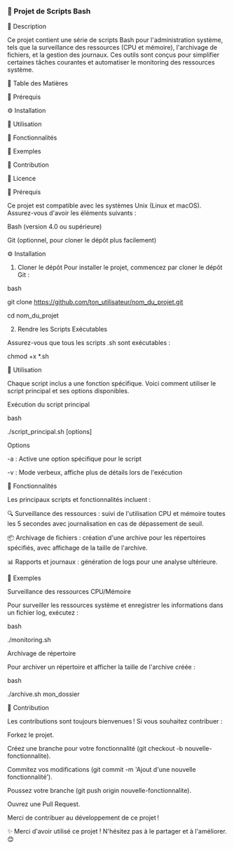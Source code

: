 ### 🐧 Projet de Scripts Bash

📜 Description

Ce projet contient une série de scripts Bash pour l'administration système, tels que la surveillance des ressources (CPU et mémoire), l'archivage de fichiers, et la gestion des journaux. Ces outils sont conçus pour simplifier certaines tâches courantes et automatiser le monitoring des ressources système.

📑 Table des Matières

🎯 Prérequis

⚙️ Installation

🚀 Utilisation

🔧 Fonctionnalités

📝 Exemples

🤝 Contribution

📄 Licence

🎯 Prérequis

Ce projet est compatible avec les systèmes Unix (Linux et macOS). Assurez-vous d'avoir les éléments suivants :


Bash (version 4.0 ou supérieure)

Git (optionnel, pour cloner le dépôt plus facilement)

⚙️ Installation

1. Cloner le dépôt
Pour installer le projet, commencez par cloner le dépôt Git :

bash

git clone https://github.com/ton_utilisateur/nom_du_projet.git

cd nom_du_projet

2. Rendre les Scripts Exécutables
   
Assurez-vous que tous les scripts .sh sont exécutables :



chmod +x *.sh


🚀 Utilisation

Chaque script inclus a une fonction spécifique. Voici comment utiliser le script principal et ses options disponibles.


Exécution du script principal

bash



./script_principal.sh [options]

Options

-a : Active une option spécifique pour le script

-v : Mode verbeux, affiche plus de détails lors de l'exécution


🔧 Fonctionnalités

Les principaux scripts et fonctionnalités incluent :


🔍 Surveillance des ressources : suivi de l'utilisation CPU et mémoire toutes les 5 secondes avec journalisation en cas de dépassement de seuil.

📦 Archivage de fichiers : création d'une archive pour les répertoires spécifiés, avec affichage de la taille de l'archive.

📊 Rapports et journaux : génération de logs pour une analyse ultérieure.

📝 Exemples

Surveillance des ressources CPU/Mémoire

Pour surveiller les ressources système et enregistrer les informations dans un fichier log, exécutez :


bash

./monitoring.sh

Archivage de répertoire

Pour archiver un répertoire et afficher la taille de l'archive créée :


bash


./archive.sh mon_dossier


🤝 Contribution

Les contributions sont toujours bienvenues ! Si vous souhaitez contribuer :


Forkez le projet.

Créez une branche pour votre fonctionnalité (git checkout -b nouvelle-fonctionnalite).

Commitez vos modifications (git commit -m 'Ajout d'une nouvelle fonctionnalité').

Poussez votre branche (git push origin nouvelle-fonctionnalite).

Ouvrez une Pull Request.

Merci de contribuer au développement de ce projet !



✨ Merci d'avoir utilisé ce projet ! N'hésitez pas à le partager et à l'améliorer. 😊







